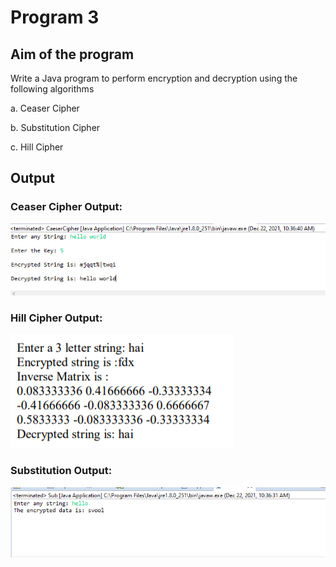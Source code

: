 # Program 3

## Aim of the program
Write a Java program to perform encryption and decryption using the following algorithms 

a. Ceaser Cipher

b. Substitution Cipher

c. Hill Cipher

## Output
### Ceaser Cipher Output:
![output](CeaserCipher.png)

### Hill Cipher Output:
![output](Hill_Cipher.png)

### Substitution Output:
![output](Substitution.png)

